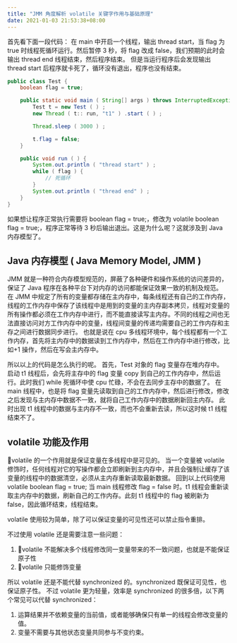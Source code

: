```yaml
---
title: "JMM 角度解析 volatile 关键字作用与基础原理"
date: 2021-01-03 21:53:38+08:00
---
```


首先看下面一段代码：
在 main 中开启一个线程，输出 thread start，当 flag 为 true 时线程死循环运行。然后暂停 3 秒，将 flag 改成 false，我们预期的此时会输出 thread end 线程结束，然后程序结束。
但是当运行程序后会发现输出 thread start 后程序就卡死了，循环没有退出，程序也没有结束。

<!-- more -->

```java
public class Test {
    boolean flag = true;

    public static void main ( String[] args ) throws InterruptedException {
        Test t = new Test ( ) ;
        new Thread ( t:: run, "t1" ) .start ( ) ;

        Thread.sleep ( 3000 ) ;

        t.flag = false;
    }

    public void run ( ) {
        System.out.println ( "thread start" ) ;
        while ( flag ) {
            // 死循环
        }
        System.out.println ( "thread end" ) ;
    }
}
```

如果想让程序正常执行需要将 boolean flag = true;，修改为 volatile boolean flag = true;，程序正常等待 3 秒后输出退出。这是为什么呢？这就涉及到 Java 内存模型了。

## Java 内存模型 ( Java Memory Model, JMM )

JMM 就是一种符合内存模型规范的，屏蔽了各种硬件和操作系统的访问差异的，保证了 Java 程序在各种平台下对内存的访问都能保证效果一致的机制及规范。
在 JMM 中规定了所有的变量都存储在主内存中，每条线程还有自己的工作内存，线程的工作内存中保存了该线程中是用到的变量的主内存副本拷贝，线程对变量的所有操作都必须在工作内存中进行，而不能直接读写主内存。不同的线程之间也无法直接访问对方工作内存中的变量，线程间变量的传递均需要自己的工作内存和主存之间进行数据同步进行。
也就是说在 cpu 多线程环境中，每个线程都有一个工作内存，首先将主内存中的数据读到工作内存中，然后在工作内存中进行修改，比如+1 操作，然后在写会主内存中。

所以以上的代码是怎么执行的呢。
首先，Test 对象的 flag 变量存在堆内存中。
启动 t1 线程后，会先将主存中的 flag 变量 copy 到自己的工作内存中，然后运行。此时我们 while 死循环中使 cpu 忙碌，不会在去同步主存中的数据了。
在 main 线程中，也是将 flag 变量先读取到自己的工作内存中，然后进行修改，修改之后发现与主内存中数据不一致，就将自己工作内存中的数据刷新回主内存。
此时出现 t1 线程中的数据与主内存不一致，而也不会重新去读，所以这时候 t1 线程结束不了。

## volatile 功能及作用

volatile 的一个作用就是保证变量在多线程中是可见的。
当一个变量被 volatile 修饰时，任何线程对它的写操作都会立即刷新到主内存中，并且会强制让缓存了该变量的线程中的数据清空，必须从主内存重新读取最新数据。
回到以上代码使用 volatile boolean flag = true;
当 main 线程修改 flag = false 时。t1 线程会重新读取主内存中的数据，刷新自己的工作内存。此刻 t1 线程中的 flag 被刷新为 false，因此循环结束，线程结束。

volatile 使用较为简单，除了可以保证变量的可见性还可以禁止指令重排。

不过使用 volatile 还是需要注意一些问题：

1.  volatile 不能解决多个线程修改同一变量带来的不一致问题，也就是不能保证原子性
2.  volatile 只能修饰变量

所以 volatile 还是不能代替 synchronized 的。synchronized 既保证可见性，也保证原子性。
不过 volatile 更为轻量，效率是 synchronized 的很多倍，以下两个常见可以代替 synchronized：

1.  运算结果并不依赖变量的当前值，或者能够确保只有单一的线程会修改变量的值。
2.  变量不需要与其他状态变量共同参与不变约束。
